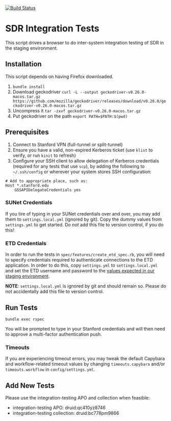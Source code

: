 [![Build Status](https://travis-ci.org/sul-dlss/infrastructure-integration-test.svg?branch=master)](https://travis-ci.org/sul-dlss/infrastructure-integration-test)

# SDR Integration Tests

This script drives a browser to do inter-system integration testing of SDR in the staging environment.

## Installation

This script depends on having Firefox downloaded.

1. `bundle install`
1. Download geckodriver `curl -L --output geckodriver-v0.26.0-macos.tar.gz https://github.com/mozilla/geckodriver/releases/download/v0.26.0/geckodriver-v0.26.0-macos.tar.gz`
1. Uncompress it `tar -zxvf geckodriver-v0.26.0-macos.tar.gz`
1. Put geckodriver on the path `export PATH=$PATH:$(pwd)`

## Prerequisites

1. Connect to Stanford VPN (full-tunnel or split-tunnel)
1. Ensure you have a valid, non-expired Kerberos ticket (use `klist` to verify, or run `kinit` to refresh)
1. Configure your SSH client to allow delegation of Kerberos credentials (required for any tests that use `scp`), by adding the following to `~/.ssh/config` or wherever your system stores SSH configuration:

```
# Add to appropriate place, such as:
Host *.stanford.edu
    GSSAPIDelegateCredentials yes
```

### SUNet Credentials

If you tire of typing in your SUNet credentials over and over, you may add them to `settings.local.yml` (ignored by git). Copy the dummy values from `settings.yml` to get started. Do *not* add this file to version control, if you do this!

### ETD Credentials

In order to run the tests in `spec/features/create_etd_spec.rb`, you will need to specify credentials required to authenticate connections to the ETD application. In order to do this, copy `settings.yml` to `settings.local.yml` and set the ETD username and password to the [values expected in our staging environment](https://github.com/sul-dlss/shared_configs/blob/a90c636b968a1ede4886a61dadc799dd5d162fe1/config/settings/production.yml#L34-L35).

**NOTE**: `settings.local.yml` is ignored by git and should remain so. Please do not accidentally add this file to version control.

## Run Tests

`bundle exec rspec`

You will be prompted to type in your Stanford credentials and will then need to approve a multi-factor authentication push.

### Timeouts

If you are experiencing timeout errors, you may tweak the default Capybara and workflow-related timeout values by changing `timeouts.capybara` and/or `timeouts.workflow` in `config/settings.yml`.

## Add New Tests

Please use the integration-testing APO and collection when feasible:
- integration-testing APO: druid:qc410yz8746
- integration-testing collection: druid:bc778pm9866
